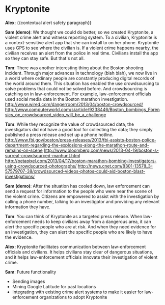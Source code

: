 Kryptonite
=====

**Alex**: {{contextual alert safety paragraph}}

**Sam (demo)**:
We thought we could do better, so we created Kryptonite,
a violent crime alert and witness reporting system. To a civilian,
Kryptonite is a context-sensitive alert app that
she can install to on her phone. Kryptonite uses GPS to
see where the civilian is. If a violent crime happens nearby,
the civilian receives an alert from the police in real time.
Civilians install the app so they can stay safe.
But that's not all.

**Tom**: There was another interesting thing about the Boston shooting incident.
Through major advances in technology (blah blah),
we now live in a world where ordinary people are
constantly producing digital records of the world
around them. This situation has enabled the use
crowdsourcing to solve problems that could not be
solved before. And crowdsourcing is catching on
in law-enforcement. For example, law-enforcement
officials used social media data in the Boston
marathon investigation.
http://www.wired.com/dangerroom/2013/04/boston-crowdsourced/
http://www.computerworld.com/s/article/9238446/Boston_bombings_Forensics_on_crowdsourced_video_will_be_a_challenge

**Tom**:
While they recognize the value of crowdsourced data,
the investigators did not have a good tool for
collecting the data; they simply published a press
release and set up a phone hotline.
http://www.fbi.gov/boston/press-releases/2013/fbi-assists-boston-police-department-regarding-the-explosions-along-the-marathon-route-and-remains-on-scene
http://www.bloomberg.com/news/2013-04-19/boston-s-surreal-crowdsourced-manhunt.html
http://petapixel.com/2013/04/17/boston-marathon-bombing-investigators-using-crowdsourced-photographs/
http://news.cnet.com/8301-13578_3-57579707-38/crowdsourced-videos-photos-could-aid-boston-blast-investigations/

**Sam (demo)**:
After the situation has cooled down, law enforcement can
send a request for information to the people who were near
the scene of the violent crime. Citizens are empowered to assist with the
investigation by calling a phone number, talking to an
investigator and providing any relevant information they have.

**Tom**:
You can think of Kryptonite as a targeted press release.
When law-enforcement needs to keep civilians away from a
dangerous area, it can alert the specific people who are
at risk. And when they need evidence for an investigation,
they can alert the specific people who are likely to have
the evidence.

**Alex**:
Kryptonite facilitates communication between law-enforcement
officials and civilians. It helps civilians stay clear of
dangerous situations, and it helps law-enforcement officials
innovate their investigation of violent crime.

**Sam**:
Future functionality
* Sending images
* Mining Google Latitude for past locations
* Integrating with existing crime alert systems to make it easier
    for law-enforcement organizations to adopt Kryptonite
